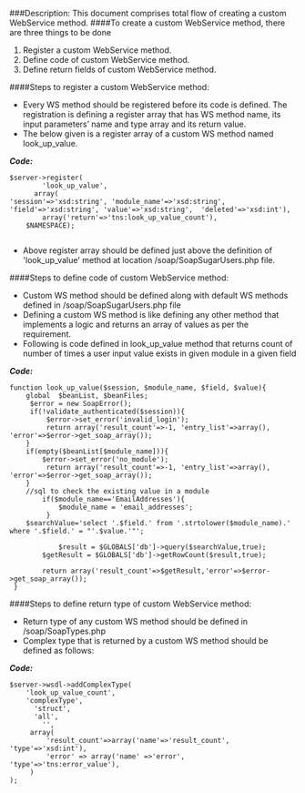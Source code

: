 ###Description: 
This document comprises total flow of creating a custom WebService method.
####To create a custom WebService method, there are three things to be done
1.	Register a custom WebService method.<br />
2.	Define code of custom WebService method.<br />
3.	Define return fields of custom WebService method.<br />
	

####Steps to register a custom WebService method:
* Every WS method should be registered before its code is defined. The registration is defining a register array that has WS method name, its input parameters’ name and type array and its return value.
* The below given is a register array of a custom WS method named look_up_value.

**_Code:_**

```
$server->register(
     	'look_up_value',
   	  array(
'session'=>'xsd:string', 'module_name'=>'xsd:string', 'field'=>'xsd:string', 'value'=>'xsd:string',  'deleted'=>'xsd:int'),
     	array('return'=>'tns:look_up_value_count'),
	$NAMESPACE);
  
  ```
* Above register array should be defined just above the definition of 'look_up_value' method at location <root>/soap/SoapSugarUsers.php file.

####Steps to define code of custom WebService method:

* Custom WS method should be defined along with default WS methods defined in <root>/soap/SoapSugarUsers.php file
* Defining a custom WS method is like defining any other method that implements a logic and returns an array of values as per the requirement.
* Following is code defined in look_up_value method that returns count of number of times a user input value exists in given module in a given field

**_Code:_**

```
function look_up_value($session, $module_name, $field, $value){
	global  $beanList, $beanFiles;
   	 $error = new SoapError();
   	 if(!validate_authenticated($session)){
   		 $error->set_error('invalid_login');
   		 return array('result_count'=>-1, 'entry_list'=>array(), 'error'=>$error->get_soap_array());
   	}
   	if(empty($beanList[$module_name])){
   	 	$error->set_error('no_module');
   		 return array('result_count'=>-1, 'entry_list'=>array(), 'error'=>$error->get_soap_array());
   	}
  	//sql to check the existing value in a module
      	if($module_name=='EmailAddresses'){
     		$module_name = 'email_addresses';
     	 }
   	$searchValue='select '.$field.' from '.strtolower($module_name).' where '.$field.' = "'.$value.'"';
      
        	$result = $GLOBALS['db']->query($searchValue,true);
      	$getResult = $GLOBALS['db']->getRowCount($result,true);
    
      	return array('result_count'=>$getResult,'error'=>$error->get_soap_array());
 }

```

####Steps to define return type of custom WebService method:

* Return type of any custom WS method should be defined in <root>/soap/SoapTypes.php
* Complex type that is returned by a custom WS method should be defined as follows:

**_Code:_**

```
$server->wsdl->addComplexType(
	'look_up_value_count',
    'complexType',
  	  'struct',
  	  'all',
        '',
   	 array(
   		 'result_count'=>array('name'=>'result_count', 'type'=>'xsd:int'),
   		 'error' => array('name' =>'error', 'type'=>'tns:error_value'),
   	 )
);

```
